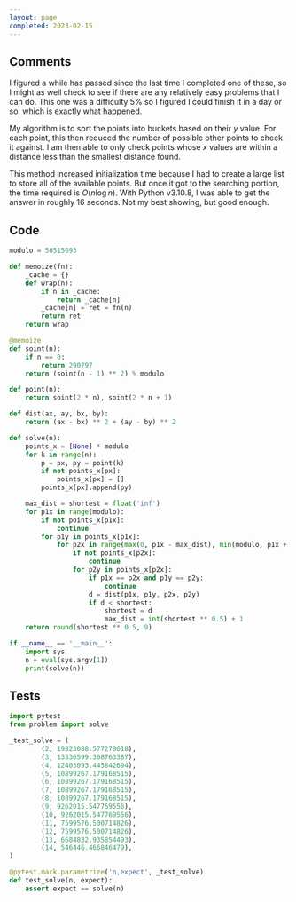 ```yaml
---
layout: page
completed: 2023-02-15
---
```


## Comments

I figured a while has passed since the last time I completed one of these, so I
might as well check to see if there are any relatively easy problems that I can
do. This one was a difficulty 5% so I figured I could finish it in a day or so,
which is exactly what happened.

My algorithm is to sort the points into buckets based on their $y$ value. For
each point, this then reduced the number of possible other points to check it
against. I am then able to only check points whose $x$ values are within a
distance less than the smallest distance found.

This method increased initialization time because I had to create a large list
to store all of the available points. But once it got to the searching portion,
the time required is $O(n \log n)$. With Python v3.10.8, I was able to get the
answer in roughly 16 seconds. Not my best showing, but good enough.

## Code

```python
modulo = 50515093

def memoize(fn):
    _cache = {}
    def wrap(n):
        if n in _cache:
            return _cache[n]
        _cache[n] = ret = fn(n)
        return ret
    return wrap

@memoize
def soint(n):
    if n == 0:
        return 290797
    return (soint(n - 1) ** 2) % modulo

def point(n):
    return soint(2 * n), soint(2 * n + 1)

def dist(ax, ay, bx, by):
    return (ax - bx) ** 2 + (ay - by) ** 2

def solve(n):
    points_x = [None] * modulo
    for k in range(n):
        p = px, py = point(k)
        if not points_x[px]:
            points_x[px] = []
        points_x[px].append(py)

    max_dist = shortest = float('inf')
    for p1x in range(modulo):
        if not points_x[p1x]:
            continue
        for p1y in points_x[p1x]:
            for p2x in range(max(0, p1x - max_dist), min(modulo, p1x + max_dist)):
                if not points_x[p2x]:
                    continue
                for p2y in points_x[p2x]:
                    if p1x == p2x and p1y == p2y:
                        continue
                    d = dist(p1x, p1y, p2x, p2y)
                    if d < shortest:
                        shortest = d
                        max_dist = int(shortest ** 0.5) + 1
    return round(shortest ** 0.5, 9)

if __name__ == '__main__':
    import sys
    n = eval(sys.argv[1])
    print(solve(n))
```

## Tests

```python
import pytest
from problem import solve

_test_solve = (
        (2, 19823088.577278618),
        (3, 13336599.368763387),
        (4, 12403093.445842694),
        (5, 10899267.179168515),
        (6, 10899267.179168515),
        (7, 10899267.179168515),
        (8, 10899267.179168515),
        (9, 9262015.547769556),
        (10, 9262015.547769556),
        (11, 7599576.500714826),
        (12, 7599576.500714826),
        (13, 6684832.935854493),
        (14, 546446.466846479),
)

@pytest.mark.parametrize('n,expect', _test_solve)
def test_solve(n, expect):
    assert expect == solve(n)
```
